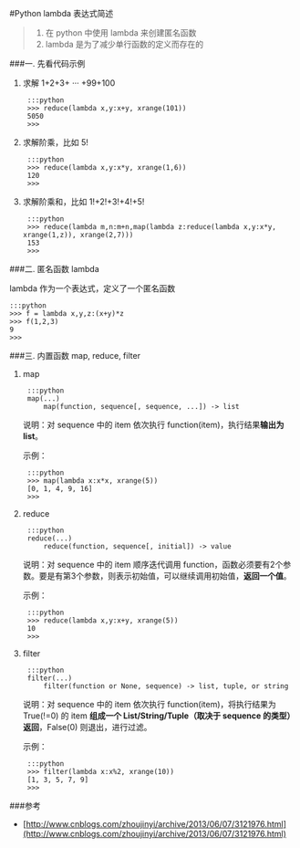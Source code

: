 #Python lambda 表达式简述

> 1. 在 python 中使用 lambda 来创建匿名函数  
> 2. lambda 是为了减少单行函数的定义而存在的


###一. 先看代码示例

1. 求解 1+2+3+ ··· +99+100

        :::python
        >>> reduce(lambda x,y:x+y, xrange(101))
        5050
        >>> 

2. 求解阶乘，比如 5!

        :::python
        >>> reduce(lambda x,y:x*y, xrange(1,6))
        120
        >>> 

3. 求解阶乘和，比如 1!+2!+3!+4!+5!

        :::python
        >>> reduce(lambda m,n:m+n,map(lambda z:reduce(lambda x,y:x*y, xrange(1,z)), xrange(2,7)))
        153
        >>> 

###二. 匿名函数 lambda

lambda 作为一个表达式，定义了一个匿名函数

    :::python
    >>> f = lambda x,y,z:(x+y)*z
    >>> f(1,2,3)
    9
    >>> 

###三. 内置函数 map, reduce, filter

1. map

        :::python
        map(...)
            map(function, sequence[, sequence, ...]) -> list

    说明：对 sequence 中的 item 依次执行 function(item)，执行结果**输出为 list**。

    示例：

        :::python
        >>> map(lambda x:x*x, xrange(5))
        [0, 1, 4, 9, 16]
        >>> 

2. reduce

        :::python
        reduce(...)
            reduce(function, sequence[, initial]) -> value

    说明：对 sequence 中的 item 顺序迭代调用 function，函数必须要有2个参数。要是有第3个参数，则表示初始值，可以继续调用初始值，**返回一个值**。

    示例：

        :::python
        >>> reduce(lambda x,y:x+y, xrange(5))
        10
        >>> 

3. filter

        :::python
        filter(...)
            filter(function or None, sequence) -> list, tuple, or string

    说明：对 sequence 中的 item 依次执行 function(item)，将执行结果为 True(!=0) 的 item **组成一个 List/String/Tuple（取决于 sequence 的类型）返回**，False(0) 则退出，进行过滤。

    示例：

        :::python
        >>> filter(lambda x:x%2, xrange(10))
        [1, 3, 5, 7, 9]
        >>> 

###参考

* [http://www.cnblogs.com/zhoujinyi/archive/2013/06/07/3121976.html](http://www.cnblogs.com/zhoujinyi/archive/2013/06/07/3121976.html)
